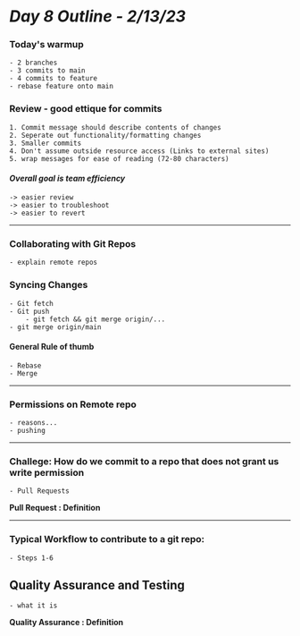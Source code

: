 # ***Day 8 Outline - 2/13/23***

### **Today's warmup**
    - 2 branches
    - 3 commits to main
    - 4 commits to feature
    - rebase feature onto main

### **Review - good ettique for commits**
    1. Commit message should describe contents of changes
    2. Seperate out functionality/formatting changes
    3. Smaller commits
    4. Don't assume outside resource access (Links to external sites)
    5. wrap messages for ease of reading (72-80 characters)
    
#### ***Overall goal is team efficiency***
    -> easier review
    -> easier to troubleshoot
    -> easier to revert

---

### **Collaborating with Git Repos**
    - explain remote repos


### **Syncing Changes**
    - Git fetch
    - Git push
        - git fetch && git merge origin/...
    - git merge origin/main

#### **General Rule of thumb**
    - Rebase
    - Merge

---

### **Permissions on Remote repo**
    - reasons...
    - pushing

---

### **Challege: How do we commit to a repo that does not grant us write permission**
    - Pull Requests
**Pull Request
: Definition**

---

### **Typical Workflow to contribute to a git repo:**
    - Steps 1-6

## **Quality Assurance and Testing**
    - what it is
**Quality Assurance
: Definition**
    
